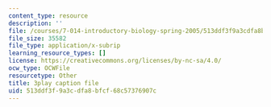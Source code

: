 ```yaml
---
content_type: resource
description: ''
file: /courses/7-014-introductory-biology-spring-2005/513ddf3f9a3cdfa8bfcf68c57376907c_EO9SMD6fIsI.srt
file_size: 35582
file_type: application/x-subrip
learning_resource_types: []
license: https://creativecommons.org/licenses/by-nc-sa/4.0/
ocw_type: OCWFile
resourcetype: Other
title: 3play caption file
uid: 513ddf3f-9a3c-dfa8-bfcf-68c57376907c
---
```

